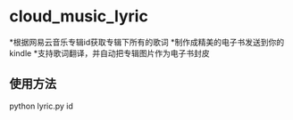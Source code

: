 # cloud_music_lyric
*根据网易云音乐专辑id获取专辑下所有的歌词
*制作成精美的电子书发送到你的kindle
*支持歌词翻译，并自动把专辑图片作为电子书封皮

使用方法
--------
python lyric.py id
